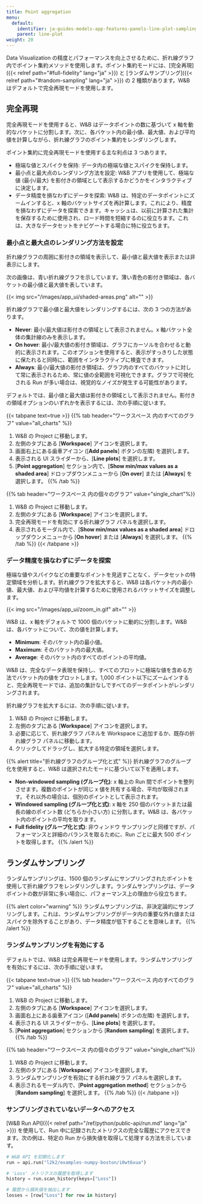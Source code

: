 ```yaml
---
title: Point aggregation
menu:
  default:
    identifier: ja-guides-models-app-features-panels-line-plot-sampling
    parent: line-plot
weight: 20
---
```


Data Visualization の精度とパフォーマンスを向上させるために、折れ線グラフ内でポイント集約メソッドを使用します。ポイント集約モードには、[完全再現]({{< relref path="#full-fidelity" lang="ja" >}}) と [ランダムサンプリング]({{< relref path="#random-sampling" lang="ja" >}}) の 2 種類があります。W&B はデフォルトで完全再現モードを使用します。

## 完全再現

完全再現モードを使用すると、W&B はデータポイントの数に基づいて x 軸を動的なバケットに分割します。次に、各バケット内の最小値、最大値、および平均値を計算しながら、折れ線グラフのポイント集約をレンダリングします。

ポイント集約に完全再現モードを使用する主な利点は 3 つあります。

* 極端な値とスパイクを保持: データ内の極端な値とスパイクを保持します。
* 最小点と最大点のレンダリング方法を設定: W&B アプリを使用して、極端な値 (最小/最大) を影付きの領域として表示するかどうかをインタラクティブに決定します。
* データ精度を損なわずにデータを探索: W&B は、特定のデータポイントにズームインすると、x 軸のバケットサイズを再計算します。これにより、精度を損なわずにデータを探索できます。キャッシュは、以前に計算された集計を保存するために使用され、ロード時間を短縮するのに役立ちます。これは、大きなデータセットをナビゲートする場合に特に役立ちます。

### 最小点と最大点のレンダリング方法を設定

折れ線グラフの周囲に影付きの領域を表示して、最小値と最大値を表示または非表示にします。

次の画像は、青い折れ線グラフを示しています。薄い青色の影付き領域は、各バケットの最小値と最大値を表しています。

{{< img src="/images/app_ui/shaded-areas.png" alt="" >}}

折れ線グラフで最小値と最大値をレンダリングするには、次の 3 つの方法があります。

* **Never**: 最小/最大値は影付きの領域として表示されません。x 軸バケット全体の集計線のみを表示します。
* **On hover**: 最小/最大値の影付き領域は、グラフにカーソルを合わせると動的に表示されます。このオプションを使用すると、表示がすっきりした状態に保たれると同時に、範囲をインタラクティブに検査できます。
* **Always**: 最小/最大値の影付き領域は、グラフ内のすべてのバケットに対して常に表示されるため、常に値の全範囲を可視化できます。グラフで可視化される Run が多い場合は、視覚的なノイズが発生する可能性があります。

デフォルトでは、最小値と最大値は影付きの領域として表示されません。影付きの領域オプションのいずれかを表示するには、次の手順に従います。

{{< tabpane text=true >}}
{{% tab header="ワークスペース 内のすべてのグラフ" value="all_charts" %}}
1. W&B の Project に移動します。
2. 左側のタブにある [**Workspace**] アイコンを選択します。
3. 画面右上にある歯車アイコン ([**Add panels**] ボタンの左隣) を選択します。
4. 表示される UI スライダーから、[**Line plots**] を選択します。
5. [**Point aggregation**] セクション内で、[**Show min/max values as a shaded area**] ドロップダウンメニューから [**On over**] または [**Always**] を選択します。
{{% /tab %}}

{{% tab header="ワークスペース 内の個々のグラフ" value="single_chart"%}}
1. W&B の Project に移動します。
2. 左側のタブにある [**Workspace**] アイコンを選択します。
3. 完全再現モードを有効にする折れ線グラフ パネルを選択します。
4. 表示されるモーダル内で、[**Show min/max values as a shaded area**] ドロップダウンメニューから [**On hover**] または [**Always**] を選択します。
{{% /tab %}}
{{< /tabpane >}}


### データ精度を損なわずにデータを探索

極端な値やスパイクなどの重要なポイントを見逃すことなく、データセットの特定領域を分析します。折れ線グラフを拡大すると、W&B は各バケット内の最小値、最大値、および平均値を計算するために使用されるバケットサイズを調整します。

{{< img src="/images/app_ui/zoom_in.gif" alt="" >}}

W&B は、x 軸をデフォルトで 1000 個のバケットに動的に分割します。W&B は、各バケットについて、次の値を計算します。

- **Minimum**: そのバケット内の最小値。
- **Maximum**: そのバケット内の最大値。
- **Average**: そのバケット内のすべてのポイントの平均値。

W&B は、完全なデータ表現を保持し、すべてのプロットに極端な値を含める方法でバケット内の値をプロットします。1,000 ポイント以下にズームインすると、完全再現モードでは、追加の集計なしですべてのデータポイントがレンダリングされます。

折れ線グラフを拡大するには、次の手順に従います。

1. W&B の Project に移動します。
2. 左側のタブにある [**Workspace**] アイコンを選択します。
3. 必要に応じて、折れ線グラフ パネルを Workspace に追加するか、既存の折れ線グラフ パネルに移動します。
4. クリックしてドラッグし、拡大する特定の領域を選択します。

{{% alert title="折れ線グラフのグループ化と式" %}}
折れ線グラフのグループ化を使用すると、W&B は選択されたモードに基づいて以下を適用します。

- **Non-windowed sampling (グループ化)**: x 軸上の Run 間でポイントを整列させます。複数のポイントが同じ x 値を共有する場合、平均が取得されます。それ以外の場合は、個別のポイントとして表示されます。
- **Windowed sampling (グループ化と式)**: x 軸を 250 個のバケットまたは最長の線のポイント数 (どちらか小さい方) に分割します。W&B は、各バケット内のポイントの平均を取ります。
- **Full fidelity (グループ化と式)**: 非ウィンドウ サンプリングと同様ですが、パフォーマンスと詳細のバランスを取るために、Run ごとに最大 500 ポイントを取得します。
{{% /alert %}}

## ランダムサンプリング

ランダムサンプリングは、1500 個のランダムにサンプリングされたポイントを使用して折れ線グラフをレンダリングします。ランダムサンプリングは、データポイントの数が非常に多い場合に、パフォーマンス上の理由から役立ちます。

{{% alert color="warning" %}}
ランダムサンプリングは、非決定論的にサンプリングします。これは、ランダムサンプリングがデータ内の重要な外れ値またはスパイクを除外することがあり、データ精度が低下することを意味します。
{{% /alert %}}

### ランダムサンプリングを有効にする
デフォルトでは、W&B は完全再現モードを使用します。ランダムサンプリングを有効にするには、次の手順に従います。

{{< tabpane text=true >}}
{{% tab header="ワークスペース 内のすべてのグラフ" value="all_charts" %}}
1. W&B の Project に移動します。
2. 左側のタブにある [**Workspace**] アイコンを選択します。
3. 画面右上にある歯車アイコン ([**Add panels**] ボタンの左隣) を選択します。
4. 表示される UI スライダーから、[**Line plots**] を選択します。
5. [**Point aggregation**] セクションから [**Random sampling**] を選択します。
{{% /tab %}}

{{% tab header="ワークスペース 内の個々のグラフ" value="single_chart"%}}
1. W&B の Project に移動します。
2. 左側のタブにある [**Workspace**] アイコンを選択します。
3. ランダムサンプリングを有効にする折れ線グラフ パネルを選択します。
4. 表示されるモーダル内で、[**Point aggregation method**] セクションから [**Random sampling**] を選択します。
{{% /tab %}}
{{< /tabpane >}}

### サンプリングされていないデータへのアクセス

[W&B Run API]({{< relref path="/ref/python/public-api/run.md" lang="ja" >}}) を使用して、Run 中に記録されたメトリクスの完全な履歴にアクセスできます。次の例は、特定の Run から損失値を取得して処理する方法を示しています。

```python
# W&B API を初期化します
run = api.run("l2k2/examples-numpy-boston/i0wt6xua")

# 'Loss' メトリクスの履歴を取得します
history = run.scan_history(keys=["Loss"])

# 履歴から損失値を抽出します
losses = [row["Loss"] for row in history]
```

